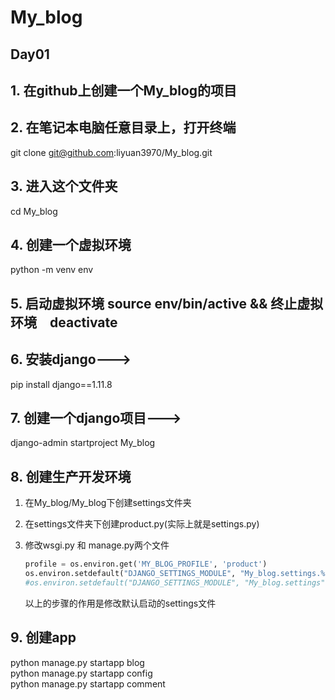 # My_blog

## Day01

## 1. 在github上创建一个My_blog的项目

## 2. 在笔记本电脑任意目录上，打开终端
git clone git@github.com:liyuan3970/My_blog.git

## 3. 进入这个文件夹 
cd My_blog

## 4. 创建一个虚拟环境　
python -m venv env

## 5. 启动虚拟环境 source env/bin/active   && 终止虚拟环境　deactivate

## 6. 安装django--->
pip install django==1.11.8

## 7. 创建一个django项目---> 
django-admin startproject My_blog

## 8. 创建生产开发环境
1. 在My_blog/My_blog下创建settings文件夹
2. 在settings文件夹下创建product.py(实际上就是settings.py)
3. 修改wsgi.py 和 manage.py两个文件

   ```python
   profile = os.environ.get('MY_BLOG_PROFILE', 'product')
   os.environ.setdefault("DJANGO_SETTINGS_MODULE", "My_blog.settings.%s" % profile)
   #os.environ.setdefault("DJANGO_SETTINGS_MODULE", "My_blog.settings")
   ```
   以上的步骤的作用是修改默认启动的settings文件　
## 9. 创建app
python manage.py startapp blog<br>
python manage.py startapp config<br>
python manage.py startapp comment<br>